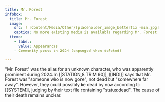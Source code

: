 ```yaml
---
title: Mr. Forest
infobox:
  title: Mr. Forest
  image:
    src: ![[Content/Media/Other/[placeholder_image_betterfix]-min.jpg]]
    caption: No more existing media is available regarding Mr. Forest
  items:
    - label: 
      value: Appearances
	- Community posts in 2024 (expunged then deleted)

---
```



"Mr. Forest" was the alias for an unknown character, who was apparently prominent during 2024. In [[STATION_8 TRIM 90]], [[INDI]] says that Mr. Forest was "someone who is now gone", not dead but "somewhere far away". However, they could possibly be dead by now according to [[SYSTEM]], judging by their text file containing "status:dead". The cause of their death remains unclear.